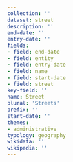```yaml
---
collection: ''
dataset: street
description: ''
end-date: ''
entry-date: ''
fields:
- field: end-date
- field: entity
- field: entry-date
- field: name
- field: start-date
- field: street
key-field: ''
name: Street
plural: 'Streets'
prefix: ''
start-date: ''
themes:
- administrative
typology: geography
wikidata: ''
wikipedia: ''
---
```

